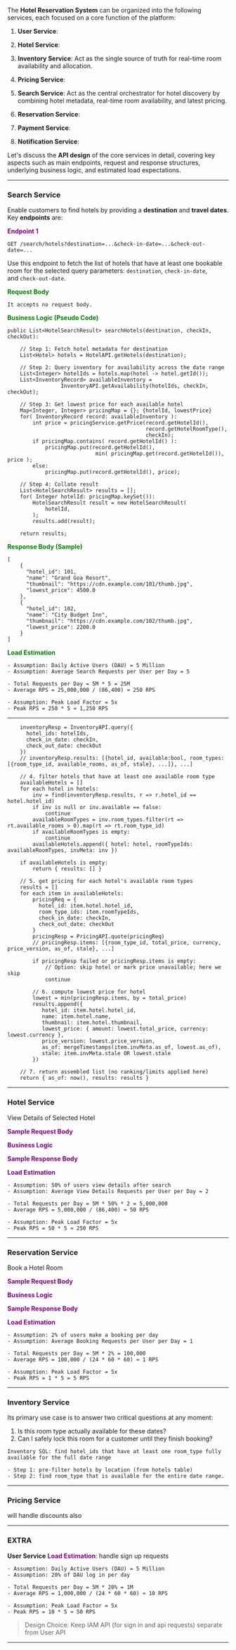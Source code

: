 
The **Hotel Reservation System** can be organized into the following services, each focused on a core function of the platform: 

1. **User Service**:

2. **Hotel Service**: 

3. **Inventory Service**: Act as the single source of truth for real-time room availability and allocation.

4. **Pricing Service**: 

5. **Search Service**: Act as the central orchestrator for hotel discovery by combining hotel metadata, real-time room availability, and latest pricing.

6. **Reservation Service**:

7. **Payment Service**:

8. **Notification Service**:

Let's discuss the **API design** of the core services in detail, covering key aspects such as main endpoints, request and response structures, underlying business logic, and estimated load expectations.

---
### Search Service

Enable customers to find hotels by providing a **destination** and **travel dates**. Key **endpoints** are:

<span style="color:purple;font-weight:bold">Endpoint 1</span>

```
GET /search/hotels?destination=...&check-in-date=...&check-out-date=...
```

Use this endpoint to fetch the list of hotels that have at least one bookable room for the selected query parameters: `destination`, `check-in-date`, and `check-out-date`.

<span style="color:green;font-weight:bold">Request Body</span>

```
It accepts no request body.
```

<span style="color:green;font-weight:bold">Business Logic (Pseudo Code)</span>

```
public List<HotelSearchResult> searchHotels(destination, checkIn, checkOut):

    // Step 1: Fetch hotel metadata for destination
    List<Hotel> hotels = HotelAPI.getHotels(destination);

    // Step 2: Query inventory for availability across the date range
    List<Integer> hotelIds = hotels.map(hotel -> hotel.getId());
    List<InventoryRecord> availableInventory = 
			     InventoryAPI.getAvailability(hotelIds, checkIn, checkOut);
     
	// Step 3: Get lowest price for each available hotel
	Map<Integer, Integer> pricingMap = {}; {hotelId, lowestPrice}
	for( InventoryRecord record: availableInventory ):
		int price = pricingService.getPrice(record.getHotelId(), 
											record.getHotelRoomType(),
											checkIn);
		if pricingMap.contains( record.getHotelId() ):
			pricingMap.put(record.getHotelId(), 
							min( pricingMap.get(record.getHotelId()), price );
		else:
			pricingMap.put(record.getHotelId(), price);	
		
	// Step 4: Collate result
	List<HotelSearchResult> results = [];
	for( Integer hotelId: pricingMap.keySet()):
		HotelSearchResult result = new HotelSearchResult(
			hotelId, 
		);
		results.add(result);
		
	return results;
```

<span style="color:green;font-weight:bold"> Response Body (Sample)</span>

```
[
	{
      "hotel_id": 101,
      "name": "Grand Goa Resort",
      "thumbnail": "https://cdn.example.com/101/thumb.jpg",
      "lowest_price": 4500.0
    },
    {
      "hotel_id": 102,
      "name": "City Budget Inn",
      "thumbnail": "https://cdn.example.com/102/thumb.jpg",
      "lowest_price": 2200.0
    }
]
```

<span style="color:green;font-weight:bold">Load Estimation</span>

```
- Assumption: Daily Active Users (DAU) = 5 Million
- Assumption: Average Search Requests per User per Day = 5

- Total Requests per Day = 5M * 5 = 25M
- Average RPS = 25,000,000 / (86,400) ≈ 250 RPS

- Assumption: Peak Load Factor = 5x
- Peak RPS = 250 * 5 ≈ 1,250 RPS
```

---

```
    inventoryResp = InventoryAPI.query({
      hotel_ids: hotelIds,
      check_in_date: checkIn,
      check_out_date: checkOut
    })
    // inventoryResp.results: [{hotel_id, available:bool, room_types: [{room_type_id, available_rooms, as_of, stale}, ...]}, ...]

    // 4. filter hotels that have at least one available room type
    availableHotels = []
    for each hotel in hotels:
        inv = find(inventoryResp.results, r => r.hotel_id == hotel.hotel_id)
        if inv is null or inv.available == false:
            continue
        availableRoomTypes = inv.room_types.filter(rt => rt.available_rooms > 0).map(rt => rt.room_type_id)
        if availableRoomTypes is empty:
            continue
        availableHotels.append({ hotel: hotel, roomTypeIds: availableRoomTypes, invMeta: inv })

    if availableHotels is empty:
        return { results: [] }

    // 5. get pricing for each hotel's available room types
    results = []
    for each item in availableHotels:
        pricingReq = {
          hotel_id: item.hotel.hotel_id,
          room_type_ids: item.roomTypeIds,
          check_in_date: checkIn,
          check_out_date: checkOut
        }
        pricingResp = PricingAPI.quote(pricingReq)
        // pricingResp.items: [{room_type_id, total_price, currency, price_version, as_of, stale}, ...]

        if pricingResp failed or pricingResp.items is empty:
            // Option: skip hotel or mark price unavailable; here we skip
            continue

        // 6. compute lowest price for hotel
        lowest = min(pricingResp.items, by = total_price)
        results.append({
           hotel_id: item.hotel.hotel_id,
           name: item.hotel.name,
           thumbnail: item.hotel.thumbnail,
           lowest_price: { amount: lowest.total_price, currency: lowest.currency },
           price_version: lowest.price_version,
           as_of: mergeTimestamps(item.invMeta.as_of, lowest.as_of),
           stale: item.invMeta.stale OR lowest.stale
        })

    // 7. return assembled list (no ranking/limits applied here)
    return { as_of: now(), results: results }

```

---
### Hotel Service

View Details of Selected Hotel

<span style="color:purple;font-weight:bold">Sample Request Body</span>

<span style="color:purple;font-weight:bold">Business Logic</span>

<span style="color:purple;font-weight:bold">Sample Response Body</span>

<span style="color:purple;font-weight:bold">Load Estimation</span>

```
- Assumption: 50% of users view details after search
- Assumption: Average View Details Requests per User per Day = 2

- Total Requests per Day = 5M * 50% * 2 = 5,000,000
- Average RPS = 5,000,000 / (86,400) ≈ 50 RPS

- Assumption: Peak Load Factor = 5x
- Peak RPS = 50 * 5 ≈ 250 RPS
```

---
### Reservation Service

Book a Hotel Room

<span style="color:purple;font-weight:bold">Sample Request Body</span>

<span style="color:purple;font-weight:bold">Business Logic</span>

<span style="color:purple;font-weight:bold">Sample Response Body</span>

<span style="color:purple;font-weight:bold">Load Estimation</span>

```
- Assumption: 2% of users make a booking per day
- Assumption: Average Booking Requests per User per Day = 1

- Total Requests per Day = 5M * 2% = 100,000
- Average RPS = 100,000 / (24 * 60 * 60) ≈ 1 RPS

- Assumption: Peak Load Factor = 5x
- Peak RPS = 1 * 5 = 5 RPS
```

---
### Inventory Service

Its primary use case is to answer two critical questions at any moment:

1. Is this room type actually available for these dates?
2. Can I safely lock this room for a customer until they finish booking?

```
Inventory SQL: find hotel_ids that have at least one room_type fully available for the full date range
```

```
- Step 1: pre-filter hotels by location (from hotels table)
- Step 2: find room_type that is available for the entire date range.
```

---
### Pricing Service

will handle discounts also

---
### EXTRA

**User Service** <span style="color:purple;font-weight:bold">Load Estimation</span>: handle sign up requests

```
- Assumption: Daily Active Users (DAU) = 5 Million
- Assumption: 20% of DAU log in per day

- Total Requests per Day = 5M * 20% = 1M
- Average RPS = 1,000,000 / (24 * 60 * 60) ≈ 10 RPS

- Assumption: Peak Load Factor = 5x
- Peak RPS = 10 * 5 ≈ 50 RPS
```

> Design Choice: Keep IAM API (for sign in and api requests) separate from User API

---
